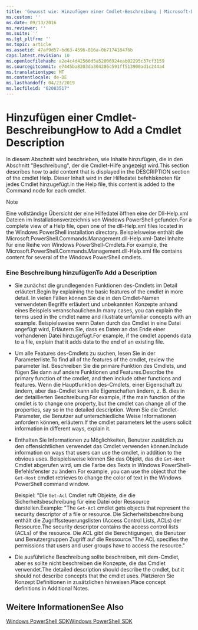 ```yaml
---
title: 'Gewusst wie: Hinzufügen einer Cmdlet-Beschreibung | Microsoft-Dokumentation'
ms.custom: ''
ms.date: 09/13/2016
ms.reviewer: ''
ms.suite: ''
ms.tgt_pltfrm: ''
ms.topic: article
ms.assetid: 47af9d57-bd63-4596-816a-0b717418476b
caps.latest.revision: 10
ms.openlocfilehash: a2e4c4d42566d5a52006924eab02295c37cf3159
ms.sourcegitcommit: e7445ba8203da304286c591ff513900ad1c244a4
ms.translationtype: MT
ms.contentlocale: de-DE
ms.lasthandoff: 04/23/2019
ms.locfileid: "62083517"
---
```

# <a name="how-to-add-a-cmdlet-description"></a><span data-ttu-id="17244-102">Hinzufügen einer Cmdlet-Beschreibung</span><span class="sxs-lookup"><span data-stu-id="17244-102">How to Add a Cmdlet Description</span></span>

<span data-ttu-id="17244-103">In diesem Abschnitt wird beschrieben, wie Inhalte hinzufügen, die in den Abschnitt "Beschreibung", der die Cmdlet-Hilfe angezeigt wird.</span><span class="sxs-lookup"><span data-stu-id="17244-103">This section describes how to add content that is displayed in the DESCRIPTION section of the cmdlet Help.</span></span> <span data-ttu-id="17244-104">Dieser Inhalt wird in der Hilfedatei befehlsknoten für jedes Cmdlet hinzugefügt.</span><span class="sxs-lookup"><span data-stu-id="17244-104">In the Help file, this content is added to the Command node for each cmdlet.</span></span>

> [!NOTE]
> <span data-ttu-id="17244-105">Eine vollständige Übersicht der eine Hilfedatei öffnen eine der Dll-Help.xml Dateien im Installationsverzeichnis von Windows PowerShell gefunden.</span><span class="sxs-lookup"><span data-stu-id="17244-105">For a complete view of a Help file, open one of the dll-Help.xml files located in the Windows PowerShell installation directory.</span></span> <span data-ttu-id="17244-106">Beispielsweise enthält die Microsoft.PowerShell.Commands.Management.dll-Help.xml-Datei Inhalte für eine Reihe von Windows PowerShell-Cmdlets.</span><span class="sxs-lookup"><span data-stu-id="17244-106">For example, the Microsoft.PowerShell.Commands.Management.dll-Help.xml file contains content for several of the Windows PowerShell cmdlets.</span></span>

### <a name="to-add-a-description"></a><span data-ttu-id="17244-107">Eine Beschreibung hinzufügen</span><span class="sxs-lookup"><span data-stu-id="17244-107">To Add a Description</span></span>

- <span data-ttu-id="17244-108">Sie zunächst die grundlegenden Funktionen des-Cmdlets im Detail erläutert.</span><span class="sxs-lookup"><span data-stu-id="17244-108">Begin by explaining the basic features of the cmdlet in more detail.</span></span> <span data-ttu-id="17244-109">In vielen Fällen können Sie die in den Cmdlet-Namen verwendeten Begriffe erläutert und unbekannten Konzepte anhand eines Beispiels veranschaulichen.</span><span class="sxs-lookup"><span data-stu-id="17244-109">In many cases, you can explain the terms used in the cmdlet name and illustrate unfamiliar concepts with an example.</span></span> <span data-ttu-id="17244-110">Beispielsweise wenn Daten durch das Cmdlet in eine Datei angefügt wird, Erläutern Sie, dass es Daten an das Ende einer vorhandenen Datei hinzugefügt.</span><span class="sxs-lookup"><span data-stu-id="17244-110">For example, if the cmdlet appends data to a file, explain that it adds data to the end of an existing file.</span></span>

- <span data-ttu-id="17244-111">Um alle Features des-Cmdlets zu suchen, lesen Sie in der Parameterliste.</span><span class="sxs-lookup"><span data-stu-id="17244-111">To find all of the features of the cmdlet, review the parameter list.</span></span> <span data-ttu-id="17244-112">Beschreiben Sie die primäre Funktion des Cmdlets, und fügen Sie dann auf andere Funktionen und Features.</span><span class="sxs-lookup"><span data-stu-id="17244-112">Describe the primary function of the cmdlet, and then include other functions and features.</span></span> <span data-ttu-id="17244-113">Wenn die Hauptfunktion des-Cmdlets, einer Eigenschaft zu ändern, aber das-Cmdlet kann alle Eigenschaften ändern, z. B. dies in der detaillierten Beschreibung.</span><span class="sxs-lookup"><span data-stu-id="17244-113">For example, if the main function of the cmdlet is to change one property, but the cmdlet can change all of the properties, say so in the detailed description.</span></span> <span data-ttu-id="17244-114">Wenn Sie die Cmdlet-Parameter, die Benutzer auf unterschiedliche Weise Informationen anfordern können, erläutern.</span><span class="sxs-lookup"><span data-stu-id="17244-114">If the cmdlet parameters let the users solicit information in different ways, explain it.</span></span>

- <span data-ttu-id="17244-115">Enthalten Sie Informationen zu Möglichkeiten, Benutzer zusätzlich zu den offensichtlichen verwendet das Cmdlet verwenden können.</span><span class="sxs-lookup"><span data-stu-id="17244-115">Include information on ways that users can use the cmdlet, in addition to the obvious uses.</span></span> <span data-ttu-id="17244-116">Beispielsweise können Sie das Objekt, das die `Get-Host` Cmdlet abgerufen wird, um die Farbe des Texts in Windows PowerShell-Befehlsfenster zu ändern.</span><span class="sxs-lookup"><span data-stu-id="17244-116">For example, you can use the object that the `Get-Host` cmdlet retrieves to change the color of text in the Windows PowerShell command window.</span></span>

  <span data-ttu-id="17244-117">Beispiel:  "Die `Get-Acl` Cmdlet ruft Objekte, die die Sicherheitsbeschreibung für eine Datei oder Ressource darstellen.</span><span class="sxs-lookup"><span data-stu-id="17244-117">Example:  "The `Get-Acl` cmdlet gets objects that represent the security descriptor of a file or resource.</span></span> <span data-ttu-id="17244-118">Die Sicherheitsbeschreibung enthält die Zugriffssteuerungslisten (Access Control Lists, ACLs) der Ressource.</span><span class="sxs-lookup"><span data-stu-id="17244-118">The security descriptor contains the access control lists (ACLs) of the resource.</span></span> <span data-ttu-id="17244-119">Die ACL gibt die Berechtigungen, die Benutzer und Benutzergruppen Zugriff auf die Ressource."</span><span class="sxs-lookup"><span data-stu-id="17244-119">The ACL specifies the permissions that users and user groups have to access the resource."</span></span>

- <span data-ttu-id="17244-120">Die ausführliche Beschreibung sollte beschreiben, mit dem-Cmdlet, aber es sollte nicht beschreiben die Konzepte, die das Cmdlet verwendet.</span><span class="sxs-lookup"><span data-stu-id="17244-120">The detailed description should describe the cmdlet, but it should not describe concepts that the cmdlet uses.</span></span> <span data-ttu-id="17244-121">Platzieren Sie Konzept Definitionen in zusätzlichen hinweisen.</span><span class="sxs-lookup"><span data-stu-id="17244-121">Place concept definitions in Additional Notes.</span></span>

## <a name="see-also"></a><span data-ttu-id="17244-122">Weitere Informationen</span><span class="sxs-lookup"><span data-stu-id="17244-122">See Also</span></span>

[<span data-ttu-id="17244-123">Windows PowerShell SDK</span><span class="sxs-lookup"><span data-stu-id="17244-123">Windows PowerShell SDK</span></span>](../windows-powershell-reference.md)
